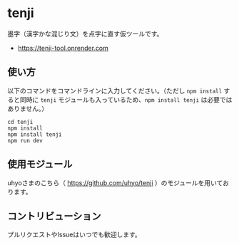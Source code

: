 # tenji
墨字（漢字かな混じり文）を点字に直す仮ツールです。

- https://tenji-tool.onrender.com

## 使い方
以下のコマンドをコマンドラインに入力してください。（ただし `npm install` すると同時に `tenji` モジュールも入っているため、`npm install tenji` は必要ではありません。）
```
cd tenji
npm install
npm install tenji
npm run dev
```

## 使用モジュール

uhyoさまのこちら（ https://github.com/uhyo/tenji ）のモジュールを用いております。

## コントリビューション
プルリクエストやIssueはいつでも歓迎します。
